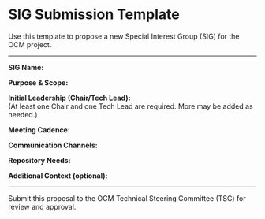 # SIG Submission Template

Use this template to propose a new Special Interest Group (SIG) for the OCM project.

---

**SIG Name:**

**Purpose & Scope:**

**Initial Leadership (Chair/Tech Lead):**  
(At least one Chair and one Tech Lead are required. More may be added as needed.)

**Meeting Cadence:**

**Communication Channels:**

**Repository Needs:**

**Additional Context (optional):**

---

Submit this proposal to the OCM Technical Steering Committee (TSC) for review and approval.
